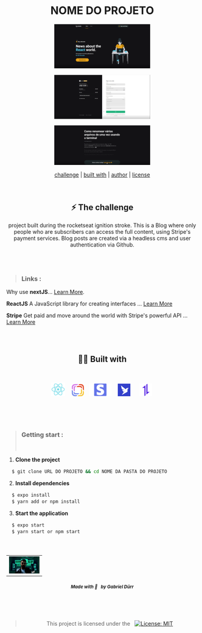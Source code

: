 <h1 align="center" class="line-1 anim-typewriter"> NOME DO PROJETO</h1>

<div align="center">
<img  align="center" src="./.github/ig1.png" alt="Imagem do projeto" width="50%">      
 </div> </br>
 
<div align="center">
<img  align="center" src="./.github/ig2.png" alt="Imagem do projeto" width="50%">
  </div> </br>
  
<div align="center">
<img  align="center" src="./.github/igl.png" alt="Imagem do projeto" width="50%">
  </div> 
        
        



<br/>

<div align="center"  class="links">
        <a href="#challenge">challenge</a> |
        <a href="#built_with">built with</a> |
        <a href="#author">author</a> |
        <a href="#license">license</a> 
</div>

<br/>
<br/>

<h2 id="challenge"  align="center">⚡ The challenge </h2>

<div align="center">
        <p>
        project built during the rocketseat ignition stroke. This is a Blog where only people who are subscribers can access the full content, using Stripe's payment services. Blog posts are created via a headless cms and user authentication via Github.
</p>
</div>

<br/><br/>

> <h3> Links : </h3>

Why use <b>nextJS</b>... [Learn More](https://nextjs.org/learn/foundations/about-nextjs/what-is-nextjs#:~:text=js%3F-,Next.,and%20optimizations%20for%20your%20application. "Clique para ser redirecionado!").

<b>ReactJS</b> A JavaScript library for creating interfaces ... [Learn More](https://pt-br.reactjs.org/ "Clique para ser redirecionado!")

<b>Stripe</b> Get paid and move around the world with Stripe's powerful API  ... [Learn More](https://pt-br.reactjs.org/ "Clique para ser redirecionado!")



<br/><br/>

<h2 id="built_with" align="center"> 🧙‍♂️ Built with</h2>

<br>

<div  align="center" class="container-icons">

<p float="left">

<img  id="reactJS"  src="./.github/reactjs.png" width="36px"  hspace="7"/>

<img id="prismic-cms" src="./.github/prismiccms.png" width="32px" hspace="7" />

<img src="./.github/stripe.png" width="60px" hspace="2"/>

<img src="./.github/faunadb.webp" width="33px" hspace="10"/>

<img src="./.github/axios.png" width="33px"  hspace="10"/>

</p>

</div>

<br/>
<br/>
<br/>

> <h3> Getting start : </h3>
> <br/>

<div>

1. <b>Clone the project</b>

```bash
  $ git clone URL DO PROJETO && cd NOME DA PASTA DO PROJETO
```

2. <b>Install dependencies</b>

```bash
  $ expo install
  $ yarn add or npm install
```

3. <b>Start the application</b>

```bash
  $ expo start
  $ yarn start or npm start
```

</div>

<br>

<h5 id = "author" align="center"></h5>

<table align="center">
  <tr>
      <td>
      <a href="https://github.com/gabriel-durr">
        <img src="./.github/avatar.png" width="80px;" alt="Image Gabriel Dürr Author"/><br>
      </a>
      </td>
  </tr>
</table>

<div align="center">
        <sub><b><em>Made with 💜&ensp; by Gabriel Dürr </em></b></sub>
</div>

<br/>
<br/>
<br/>

<h2></h2>

<div align="center">
        
<h3 id="license" ></h3>

> This project is licensed under the &nbsp; [![License: MIT](https://img.shields.io/badge/License-MIT-yellow.svg)](LICENSE)

</div>
